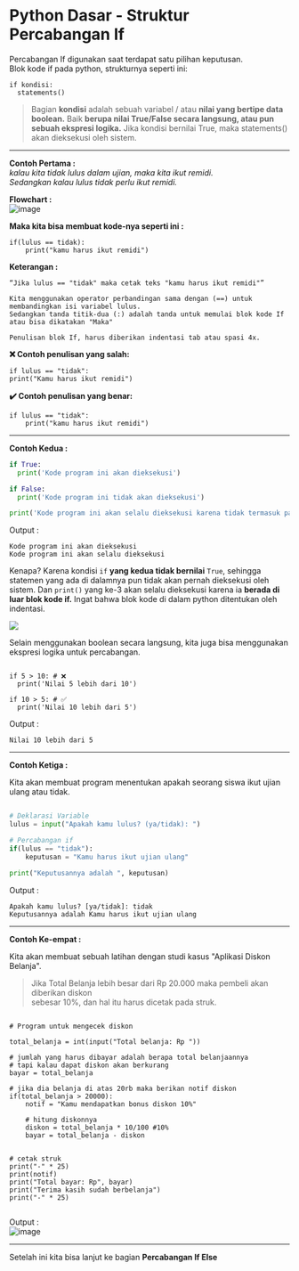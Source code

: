 # Python Dasar - Struktur Percabangan If

Percabangan If digunakan saat terdapat satu pilihan keputusan.  
Blok kode if pada python, strukturnya seperti ini:

```py3
if kondisi:
  statements()
```

> Bagian **kondisi** adalah sebuah variabel / atau **nilai yang bertipe data boolean.**
> Baik **berupa nilai True/False secara langsung, atau pun sebuah ekspresi logika.**
> Jika kondisi bernilai True, maka statements() akan dieksekusi oleh sistem.

--------------------------------------------------------------------------

**Contoh Pertama :**  
_kalau kita tidak lulus dalam ujian, maka kita ikut remidi._  
_Sedangkan kalau lulus tidak perlu ikut remidi._

**Flowchart :**  
![image](https://user-images.githubusercontent.com/62005221/136678304-8683fc27-d20f-4cea-95bd-ef5381316b75.png)

**Maka kita bisa membuat kode-nya seperti ini :** 

```py3
if(lulus == tidak):
    print("kamu harus ikut remidi")
```

**Keterangan :**  
```
“Jika lulus == "tidak" maka cetak teks "kamu harus ikut remidi"”

Kita menggunakan operator perbandingan sama dengan (==) untuk membandingkan isi variabel lulus.  
Sedangkan tanda titik-dua (:) adalah tanda untuk memulai blok kode If atau bisa dikatakan "Maka"

Penulisan blok If, harus diberikan indentasi tab atau spasi 4x.

```

**❌ Contoh penulisan yang salah:**  

```py3
if lulus == "tidak":
print("Kamu harus ikut remidi")
```

**✔️ Contoh penulisan yang benar:**  

```py3
if lulus == "tidak":
    print("kamu harus ikut remidi")
```
 
-----------------------------------------------------------------------------------
**Contoh Kedua :**

```py
if True:
  print('Kode program ini akan dieksekusi')

if False:
  print('Kode program ini tidak akan dieksekusi')

print('Kode program ini akan selalu dieksekusi karena tidak termasuk pada percabangan')
```

Output :  
```
Kode program ini akan dieksekusi
Kode program ini akan selalu dieksekusi
```
Kenapa?
Karena kondisi ``if`` **yang kedua tidak bernilai** ``True``, sehingga statemen yang ada di dalamnya pun tidak akan pernah dieksekusi oleh sistem.
Dan ``print()`` yang ke-3 akan selalu dieksekusi karena ia **berada di luar blok kode if.**
Ingat bahwa blok kode di dalam python ditentukan oleh indentasi.  

![](https://ik.imagekit.io/jagongoding/storage/2021/01/python-percabangan/indentasi.png)

Selain menggunakan boolean secara langsung, kita juga bisa menggunakan ekspresi logika untuk percabangan.

```py3

if 5 > 10: # ❌
  print('Nilai 5 lebih dari 10')

if 10 > 5: # ✅
  print('Nilai 10 lebih dari 5')

```

Output :
```
Nilai 10 lebih dari 5
```

-------------------------------------------------------------------------------------

**Contoh Ketiga :**

Kita akan membuat program menentukan apakah seorang siswa ikut ujian ulang atau tidak.  

```py

# Deklarasi Variable
lulus = input("Apakah kamu lulus? (ya/tidak): ")

# Percabangan if
if(lulus == "tidak"):
    keputusan = "Kamu harus ikut ujian ulang"

print("Keputusannya adalah ", keputusan)

```

Output :

```
Apakah kamu lulus? [ya/tidak]: tidak
Keputusannya adalah Kamu harus ikut ujian ulang
```

-------------------------------------------------------------------------------------

**Contoh Ke-empat :**

Kita akan membuat sebuah latihan dengan studi kasus "Aplikasi Diskon Belanja".

> Jika Total Belanja lebih besar dari Rp 20.000 maka pembeli akan diberikan diskon  
> sebesar 10%, dan hal itu harus dicetak pada struk.

```py3

# Program untuk mengecek diskon

total_belanja = int(input("Total belanja: Rp "))

# jumlah yang harus dibayar adalah berapa total belanjaannya
# tapi kalau dapat diskon akan berkurang
bayar = total_belanja

# jika dia belanja di atas 20rb maka berikan notif diskon
if(total_belanja > 20000):
    notif = "Kamu mendapatkan bonus diskon 10%"

    # hitung diskonnya
    diskon = total_belanja * 10/100 #10%
    bayar = total_belanja - diskon


# cetak struk
print("-" * 25)
print(notif)
print("Total bayar: Rp", bayar)
print("Terima kasih sudah berbelanja")
print("-" * 25)


```

Output :  
![image](https://user-images.githubusercontent.com/62005221/136682040-dd8ccd40-2f0f-4eb0-a750-7f1e0ee84334.png)

-------------------------------------------------------------------------------------

Setelah ini kita bisa lanjut ke bagian **Percabangan If Else**


